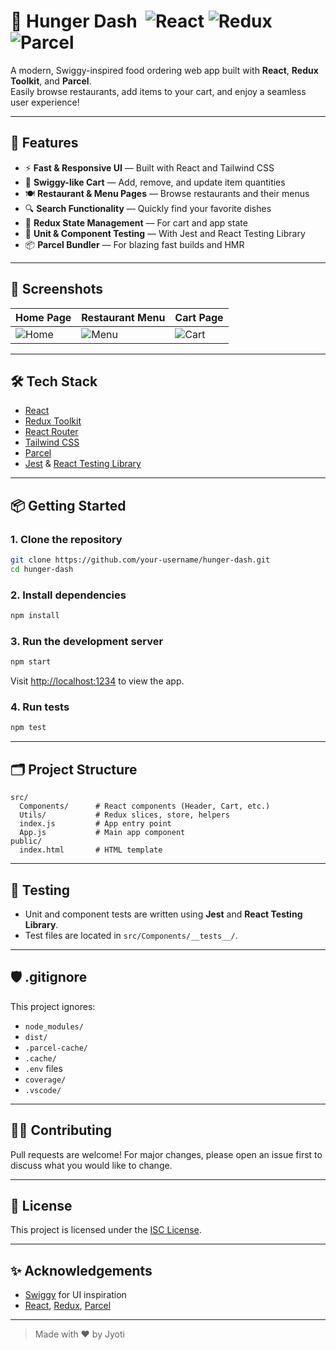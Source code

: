 # 🍔 **Hunger Dash** &nbsp;![React](https://img.shields.io/badge/React-20232A?style=flat&logo=react&logoColor=61DAFB) ![Redux](https://img.shields.io/badge/Redux-593D88?style=flat&logo=redux&logoColor=white) ![Parcel](https://img.shields.io/badge/Parcel-FF6F00?style=flat&logo=parcel&logoColor=white)

A modern, Swiggy-inspired food ordering web app built with **React**, **Redux Toolkit**, and **Parcel**.  
Easily browse restaurants, add items to your cart, and enjoy a seamless user experience!

---

## 🚀 **Features**

- ⚡️ **Fast & Responsive UI** — Built with React and Tailwind CSS
- 🛒 **Swiggy-like Cart** — Add, remove, and update item quantities
- 🍽️ **Restaurant & Menu Pages** — Browse restaurants and their menus
- 🔍 **Search Functionality** — Quickly find your favorite dishes
- 🧩 **Redux State Management** — For cart and app state
- 🧪 **Unit & Component Testing** — With Jest and React Testing Library
- 📦 **Parcel Bundler** — For blazing fast builds and HMR

---

## 📸 **Screenshots**

| Home Page | Restaurant Menu | Cart Page |
|-----------|-----------------|-----------|
| ![Home](https://i.imgur.com/your-home-screenshot.png) | ![Menu](https://i.imgur.com/your-menu-screenshot.png) | ![Cart](https://i.imgur.com/your-cart-screenshot.png) |

---

## 🛠️ **Tech Stack**

- [React](https://react.dev/)
- [Redux Toolkit](https://redux-toolkit.js.org/)
- [React Router](https://reactrouter.com/)
- [Tailwind CSS](https://tailwindcss.com/)
- [Parcel](https://parceljs.org/)
- [Jest](https://jestjs.io/) & [React Testing Library](https://testing-library.com/)

---

## 📦 **Getting Started**

### 1. **Clone the repository**
```sh
git clone https://github.com/your-username/hunger-dash.git
cd hunger-dash
```

### 2. **Install dependencies**
```sh
npm install
```

### 3. **Run the development server**
```sh
npm start
```
Visit [http://localhost:1234](http://localhost:1234) to view the app.

### 4. **Run tests**
```sh
npm test
```

---

## 🗂️ **Project Structure**

```
src/
  Components/      # React components (Header, Cart, etc.)
  Utils/           # Redux slices, store, helpers
  index.js         # App entry point
  App.js           # Main app component
public/
  index.html       # HTML template
```

---

## 📝 **Testing**

- Unit and component tests are written using **Jest** and **React Testing Library**.
- Test files are located in `src/Components/__tests__/`.

---

## 🛡️ **.gitignore**

This project ignores:
- `node_modules/`
- `dist/`
- `.parcel-cache/`
- `.cache/`
- `.env` files
- `coverage/`
- `.vscode/`

---

## 🙋‍♂️ **Contributing**

Pull requests are welcome! For major changes, please open an issue first to discuss what you would like to change.

---

## 📄 **License**

This project is licensed under the [ISC License](LICENSE).

---

## ✨ **Acknowledgements**

- [Swiggy](https://www.swiggy.com/) for UI inspiration
- [React](https://react.dev/), [Redux](https://redux-toolkit.js.org/), [Parcel](https://parceljs.org/)

---

> Made with ❤️ by Jyoti
